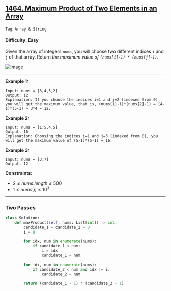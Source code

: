 ## [1464. Maximum Product of Two Elements in an Array](https://leetcode.com/problems/maximum-product-of-two-elements-in-an-array)

```Tag```: ```Array & String```

#### Difficulty: Easy

Given the array of integers ```nums```, you will choose two different indices ```i``` and ```j``` of that array. Return _the maximum value of ```(nums[i]-1) * (nums[j]-1)```_.

![image](https://github.com/quananhle/Python/assets/35042430/fe8fd904-0cf9-4fce-ad97-1247d18dfc03)

---

__Example 1:__
```
Input: nums = [3,4,5,2]
Output: 12 
Explanation: If you choose the indices i=1 and j=2 (indexed from 0), you will get the maximum value, that is, (nums[1]-1)*(nums[2]-1) = (4-1)*(5-1) = 3*4 = 12.
```

__Example 2:__
```
Input: nums = [1,5,4,5]
Output: 16
Explanation: Choosing the indices i=1 and j=3 (indexed from 0), you will get the maximum value of (5-1)*(5-1) = 16.
```

__Example 3:__
```
Input: nums = [3,7]
Output: 12
```

__Constraints:__

- $2 \le nums.length \le 500$
- $1 \le nums[i] \le 10^3$

---

### Two Passes

```Python
class Solution:
    def maxProduct(self, nums: List[int]) -> int:
        candidate_1 = candidate_2 = 0
        i = 0

        for idx, num in enumerate(nums):
            if candidate_1 < num:
                i = idx
                candidate_1 = num

        for idx, num in enumerate(nums):
            if candidate_2 < num and idx != i:
                candidate_2 = num

        return (candidate_1 - 1) * (candidate_2 - 1)
```
